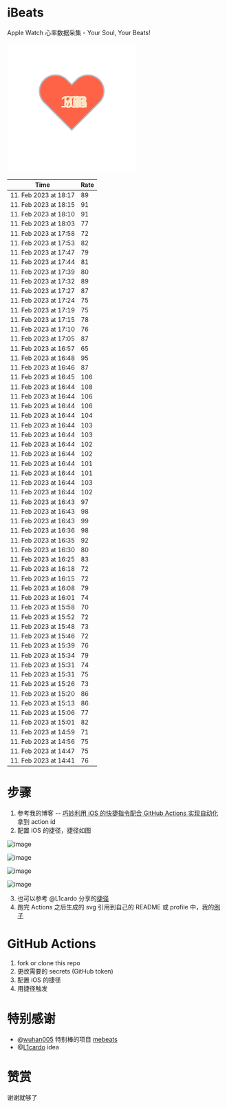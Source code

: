 # iBeats
Apple Watch 心率数据采集 - Your Soul, Your Beats!

![](./files/heart.svg)

<!--START_SECTION:my_heart_rate-->
| Time | Rate | 
 | ---- | ---- | 
| 11. Feb 2023 at 18:17 | 89 |
| 11. Feb 2023 at 18:15 | 91 |
| 11. Feb 2023 at 18:10 | 91 |
| 11. Feb 2023 at 18:03 | 77 |
| 11. Feb 2023 at 17:58 | 72 |
| 11. Feb 2023 at 17:53 | 82 |
| 11. Feb 2023 at 17:47 | 79 |
| 11. Feb 2023 at 17:44 | 81 |
| 11. Feb 2023 at 17:39 | 80 |
| 11. Feb 2023 at 17:32 | 89 |
| 11. Feb 2023 at 17:27 | 87 |
| 11. Feb 2023 at 17:24 | 75 |
| 11. Feb 2023 at 17:19 | 75 |
| 11. Feb 2023 at 17:15 | 78 |
| 11. Feb 2023 at 17:10 | 76 |
| 11. Feb 2023 at 17:05 | 87 |
| 11. Feb 2023 at 16:57 | 65 |
| 11. Feb 2023 at 16:48 | 95 |
| 11. Feb 2023 at 16:46 | 87 |
| 11. Feb 2023 at 16:45 | 106 |
| 11. Feb 2023 at 16:44 | 108 |
| 11. Feb 2023 at 16:44 | 106 |
| 11. Feb 2023 at 16:44 | 106 |
| 11. Feb 2023 at 16:44 | 104 |
| 11. Feb 2023 at 16:44 | 103 |
| 11. Feb 2023 at 16:44 | 103 |
| 11. Feb 2023 at 16:44 | 102 |
| 11. Feb 2023 at 16:44 | 102 |
| 11. Feb 2023 at 16:44 | 101 |
| 11. Feb 2023 at 16:44 | 101 |
| 11. Feb 2023 at 16:44 | 103 |
| 11. Feb 2023 at 16:44 | 102 |
| 11. Feb 2023 at 16:43 | 97 |
| 11. Feb 2023 at 16:43 | 98 |
| 11. Feb 2023 at 16:43 | 99 |
| 11. Feb 2023 at 16:36 | 98 |
| 11. Feb 2023 at 16:35 | 92 |
| 11. Feb 2023 at 16:30 | 80 |
| 11. Feb 2023 at 16:25 | 83 |
| 11. Feb 2023 at 16:18 | 72 |
| 11. Feb 2023 at 16:15 | 72 |
| 11. Feb 2023 at 16:08 | 79 |
| 11. Feb 2023 at 16:01 | 74 |
| 11. Feb 2023 at 15:58 | 70 |
| 11. Feb 2023 at 15:52 | 72 |
| 11. Feb 2023 at 15:48 | 73 |
| 11. Feb 2023 at 15:46 | 72 |
| 11. Feb 2023 at 15:39 | 76 |
| 11. Feb 2023 at 15:34 | 79 |
| 11. Feb 2023 at 15:31 | 74 |
| 11. Feb 2023 at 15:31 | 75 |
| 11. Feb 2023 at 15:26 | 73 |
| 11. Feb 2023 at 15:20 | 86 |
| 11. Feb 2023 at 15:13 | 86 |
| 11. Feb 2023 at 15:06 | 77 |
| 11. Feb 2023 at 15:01 | 82 |
| 11. Feb 2023 at 14:59 | 71 |
| 11. Feb 2023 at 14:56 | 75 |
| 11. Feb 2023 at 14:47 | 75 |
| 11. Feb 2023 at 14:41 | 76 |

<!--END_SECTION:my_heart_rate-->

# 步骤
1. 参考我的博客 -- [巧妙利用 iOS 的快捷指令配合 GitHub Actions 实现自动化](https://github.com/yihong0618/gitblog/issues/198) 拿到 action id
2. 配置 iOS 的捷径，捷径如图

![image](https://user-images.githubusercontent.com/15976103/122154218-0db0b480-ce97-11eb-93bb-5aec07c558dc.png)

![image](https://user-images.githubusercontent.com/15976103/122154236-186b4980-ce97-11eb-8e4b-70551a0391ae.png)

![image](https://user-images.githubusercontent.com/15976103/122154268-2d47dd00-ce97-11eb-902e-3acf292265a9.png)

![image](https://user-images.githubusercontent.com/15976103/122174055-fa144680-ceb4-11eb-9be2-3eb83cd516f7.png)

3. 也可以参考 @L1cardo 分享的[捷径](https://www.icloud.com/shortcuts/6ab6047b459c41ad822ad6b94b1c03d4)
4. 跑完 Actions 之后生成的 svg 引用到自己的 README 或 profile 中，我的[例子](https://github.com/yihong0618) 

# GitHub Actions

1. fork or clone this repo
2. 更改需要的 secrets (GitHub token)
3. 配置 iOS 的捷径
4. 用捷径触发

# 特别感谢
- @[wuhan005](https://github.com/wuhan005) 特别棒的项目 [mebeats](https://github.com/wuhan005/mebeats)
- @[L1cardo](https://github.com/L1cardo) idea

# 赞赏
谢谢就够了
